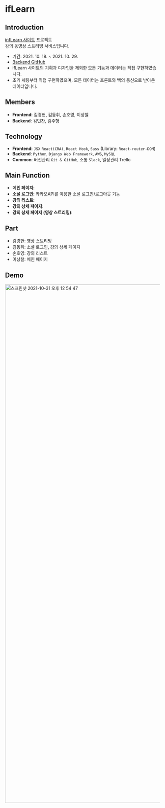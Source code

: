 # ifLearn

## Introduction
[ infLearn 사이트](https://www.inflearn.com/)  프로젝트<br>
강의 동영상 스트리밍 서비스입니다.
- 기간: 2021. 10. 18. ~ 2021. 10. 29.
- [Backend GitHub](https://github.com/wecode-bootcamp-korea/25-2nd-ifLearn-backend)
- ifLearn 사이트의 기획과 디자인을 제외한 모든 기능과 데이터는 직접 구현하였습니다.
- 초기 세팅부터 직접 구현하였으며, 모든 데이터는 프론트와 백의 통신으로 받아온 데이터입니다.

## Members
- **Frontend**: 김경현, 김동휘, 손호영, 이상철
- **Backend**: 김민찬, 김주형

## Technology
- **Frontend**: `JSX` `React(CRA)`, `React Hook`, `Sass` (Library: `React-router-DOM`)
- **Backend**: `Python`, `Django Web Framework`, `AWS`, `MySQL`
- **Common**: 버전관리 `Git & GitHub`, 소통 `Slack`, 일정관리 Trello

## Main Function
- **메인 페이지**: 
- **소셜 로그인**: 카카오API를 이용한 소셜 로그인/로그아웃 기능
- **강의 리스트**: 
- **강의 상세 페이지**: 
- **강의 상세 페이지 (영상 스트리밍)**: 

## Part
- 김경현: 영상 스트리밍
- 김동휘: 소셜 로그인, 강의 상세 페이지
- 손호영: 강의 리스트
- 이상철: 메인 페이지

## Demo
<img width="1682" alt="스크린샷 2021-10-31 오후 12 54 47" src="https://user-images.githubusercontent.com/81722144/139566782-b9b4eb2d-2cef-4a26-a561-fefd934f3d96.png">

